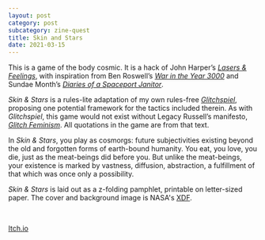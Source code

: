 ```yaml
---
layout: post
category: post
subcategory: zine-quest
title: Skin and Stars
date: 2021-03-15
---
```


This is a game of the body cosmic. It is a hack of John Harper’s [*Lasers & Feelings*](https://johnharper.itch.io/lasers-feelings), with inspiration from Ben Roswell’s [*War in the Year 3000*](https://roswellian.itch.io/war-in-the-year-3000) and Sundae Month’s [*Diaries of a Spaceport Janitor*](https://tinybuild.itch.io/diaries-of-a-spaceport-janitor).

*Skin & Stars* is a rules-lite adaptation of my own rules-free [*Glitchspiel*](https://vagrantludology.itch.io/glitchspiel), proposing one potential framework for the tactics included therein. As with *Glitchspiel*, this game would not exist without Legacy Russell’s manifesto, [*Glitch Feminism*](https://www.versobooks.com/books/3668-glitch-feminism). All quotations in the game are from that text.

In *Skin & Stars*, you play as cosmorgs: future subjectivities existing beyond the old and forgotten forms of earth-bound humanity. You eat, you love, you die, just as the meat-beings did before you. But unlike the meat-beings, your existence is marked by vastness, diffusion, abstraction, a fulfillment of that which was once only a possibility.

*Skin & Stars* is laid out as a z-folding pamphlet, printable on letter-sized paper. The cover and background image is NASA's [XDF](https://www.nasa.gov/mission_pages/hubble/science/xdf.html).

<br>

[Itch.io](https://steinea.itch.io/skin-and-stars)
